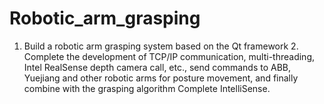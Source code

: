 # Robotic_arm_grasping
1. Build a robotic arm grasping system based on the Qt framework 2. Complete the development of TCP/IP communication, multi-threading, Intel RealSense depth camera call, etc., send commands to ABB, Yuejiang and other robotic arms for posture movement, and finally combine with the grasping algorithm Complete IntelliSense.
